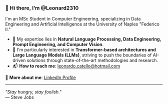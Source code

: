 ### 👋 Hi there, I’m @Leonard2310  
I'm an MSc Student in Computer Engineering, specializing in Data Engineering and Artificial Intelligence at the University of Naples "Federico II."  

- 🤖 My expertise lies in **Natural Language Processing, Data Engineering, Prompt Engineering, and Computer Vision**.  
- 🚀 I'm particularly interested in **Transformer-based architectures and Large Language Models (LLMs)**, striving to push the boundaries of AI-driven solutions through state-of-the-art methodologies and research.  
- 📬 **How to reach me**: leonardo.catello@hotmail.com  

🔗 **More about me**: [LinkedIn Profile](https://www.linkedin.com/in/leonardocatello/)  

---  

*"Stay hungry, stay foolish."*  
— Steve Jobs  
